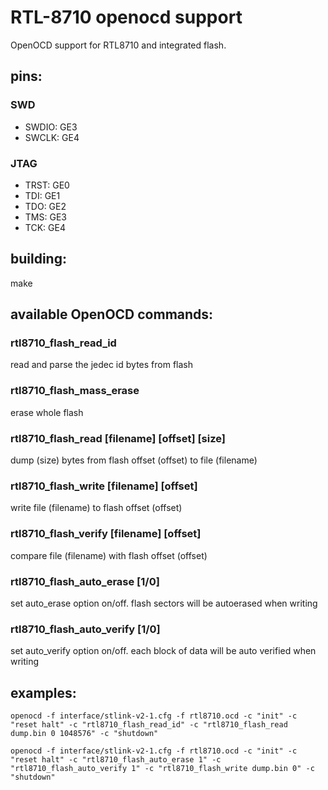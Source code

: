 # RTL-8710 openocd support
OpenOCD support for RTL8710 and integrated flash.
## pins:
### SWD
* SWDIO:   GE3  
* SWCLK:   GE4  
### JTAG
* TRST:    GE0  
* TDI:     GE1  
* TDO:     GE2  
* TMS:     GE3  
* TCK:     GE4  
## building:
make
## available OpenOCD commands:
### rtl8710_flash_read_id
read and parse the jedec id bytes from flash
### rtl8710_flash_mass_erase
erase whole flash
### rtl8710_flash_read [filename] [offset] [size]
dump (size) bytes from flash offset (offset) to file (filename)
### rtl8710_flash_write [filename] [offset]
write file (filename) to flash offset (offset)
### rtl8710_flash_verify [filename] [offset]
compare file (filename) with flash offset (offset)
### rtl8710_flash_auto_erase [1/0]
set auto_erase option on/off. flash sectors will be autoerased when writing
### rtl8710_flash_auto_verify [1/0]
set auto_verify option on/off. each block of data will be auto verified when writing
## examples:
```
openocd -f interface/stlink-v2-1.cfg -f rtl8710.ocd -c "init" -c "reset halt" -c "rtl8710_flash_read_id" -c "rtl8710_flash_read dump.bin 0 1048576" -c "shutdown"
```
```
openocd -f interface/stlink-v2-1.cfg -f rtl8710.ocd -c "init" -c "reset halt" -c "rtl8710_flash_auto_erase 1" -c "rtl8710_flash_auto_verify 1" -c "rtl8710_flash_write dump.bin 0" -c "shutdown"
```
